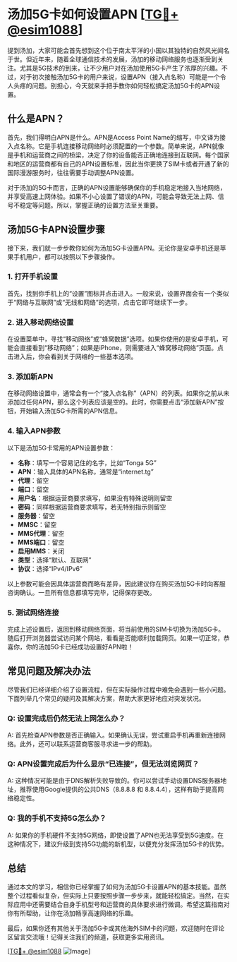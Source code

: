 # 汤加5G卡如何设置APN [[TG💪+ @esim1088](https://t.me/s/esim1088)]

提到汤加，大家可能会首先想到这个位于南太平洋的小国以其独特的自然风光闻名于世。但近年来，随着全球通信技术的发展，汤加的移动网络服务也逐渐受到关注。尤其是5G技术的到来，让不少用户对在汤加使用5G卡产生了浓厚的兴趣。不过，对于初次接触汤加5G卡的用户来说，设置APN（接入点名称）可能是一个令人头疼的问题。别担心，今天就来手把手教你如何轻松搞定汤加5G卡的APN设置。

## 什么是APN？

首先，我们得明白APN是什么。APN是Access Point Name的缩写，中文译为接入点名称。它是手机连接移动网络时必须配置的一个参数。简单来说，APN就像是手机和运营商之间的桥梁，决定了你的设备能否正确地连接到互联网。每个国家和地区的运营商都有自己的APN设置标准，因此当你更换了SIM卡或者开通了新的国际漫游服务时，往往需要手动调整APN设置。

对于汤加的5G卡而言，正确的APN设置能够确保你的手机稳定地接入当地网络，并享受高速上网体验。如果不小心设置了错误的APN，可能会导致无法上网、信号不稳定等问题。所以，掌握正确的设置方法至关重要。

## 汤加5G卡APN设置步骤

接下来，我们就一步步教你如何为汤加5G卡设置APN。无论你是安卓手机还是苹果手机用户，都可以按照以下步骤操作。

### 1. 打开手机设置

首先，找到你手机上的“设置”图标并点击进入。一般来说，设置界面会有一个类似于“网络与互联网”或“无线和网络”的选项，点击它即可继续下一步。

### 2. 进入移动网络设置

在设置菜单中，寻找“移动网络”或“蜂窝数据”选项。如果你使用的是安卓手机，可能会直接看到“移动网络”；如果是iPhone，则需要进入“蜂窝移动网络”页面。点击进入后，你会看到关于网络的一些基本选项。

### 3. 添加新APN

在移动网络设置中，通常会有一个“接入点名称”（APN）的列表。如果你之前从未添加过任何APN，那么这个列表应该是空的。此时，你需要点击“添加新APN”按钮，开始输入汤加5G卡所需的APN信息。

### 4. 输入APN参数

以下是汤加5G卡常用的APN设置参数：

- **名称**：填写一个容易记住的名字，比如“Tonga 5G”
- **APN**：输入具体的APN名称，通常是“internet.tg”
- **代理**：留空
- **端口**：留空
- **用户名**：根据运营商要求填写，如果没有特殊说明则留空
- **密码**：同样根据运营商要求填写，若无特别指示则留空
- **服务器**：留空
- **MMSC**：留空
- **MMS代理**：留空
- **MMS端口**：留空
- **启用MMS**：关闭
- **类型**：选择“默认、互联网”
- **协议**：选择“IPv4/IPv6”

以上参数可能会因具体运营商而略有差异，因此建议你在购买汤加5G卡时向客服咨询确认。一旦所有信息都填写完毕，记得保存更改。

### 5. 测试网络连接

完成上述设置后，返回到移动网络页面，将当前使用的SIM卡切换为汤加5G卡。随后打开浏览器尝试访问某个网站，看看是否能顺利加载网页。如果一切正常，恭喜你，你的汤加5G卡已经成功设置好APN啦！

## 常见问题及解决办法

尽管我们已经详细介绍了设置流程，但在实际操作过程中难免会遇到一些小问题。下面列举几个常见的疑问及其解决方案，帮助大家更好地应对突发状况。

### Q: 设置完成后仍然无法上网怎么办？

A: 首先检查APN参数是否正确输入。如果确认无误，尝试重启手机再重新连接网络。此外，还可以联系运营商客服寻求进一步的帮助。

### Q: APN设置完成后为什么显示“已连接”，但无法浏览网页？

A: 这种情况可能是由于DNS解析失败导致的。你可以尝试手动设置DNS服务器地址，推荐使用Google提供的公共DNS（8.8.8.8 和 8.8.4.4），这样有助于提高网络稳定性。

### Q: 我的手机不支持5G怎么办？

A: 如果你的手机硬件不支持5G网络，即使设置了APN也无法享受到5G速度。在这种情况下，建议升级到支持5G功能的新机型，以便充分发挥汤加5G卡的优势。

## 总结

通过本文的学习，相信你已经掌握了如何为汤加5G卡设置APN的基本技能。虽然整个过程看似复杂，但实际上只要按照步骤一步步来，就能轻松搞定。当然，在实际应用中还需要结合自身手机型号和运营商的具体要求进行微调。希望这篇指南对你有所帮助，让你在汤加畅享高速网络的乐趣。

最后，如果你还有其他关于汤加5G卡或其他海外SIM卡的问题，欢迎随时在评论区留言交流哦！记得关注我们的频道，获取更多实用资讯。

[[TG💪+ @esim1088](https://t.me/s/esim1088) ![Image](https://i.postimg.cc/4NQfJmqS/Snipaste-2025-05-13-00-14-12.png)]